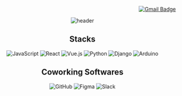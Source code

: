 
<div align=right>
 
[![Gmail Badge](https://img.shields.io/badge/-Gmail-d14836?style=flat-square&logo=Gmail&logoColor=white&link=mailto:riggz.79@gmail.com)](mailto:riggz.79@gmail.com)
 
</div>

<div align=center>
 
![header](https://capsule-render.vercel.app/api?type=waving&color=gradient&customColorList=0,2,2,5,30&height=200&section=header&text=Richard%20Carter&fontAlign=80&fontAlignY=40&fontSize=50)

</div>
 
<!-- <hr> -->

<div align=center>

 <h2> Stacks </h2>
 
![JavaScript](https://img.shields.io/badge/JavaScript-F7DF1E?style=for-the-badge&logo=javascript&logoColor=white) 
![React](https://img.shields.io/badge/react-008080?style=for-the-badge&logo=react&logoColor=black)
![Vue.js](https://img.shields.io/badge/vue%20js-35495e?style=for-the-badge&logo=vuedotjs&logoColor=4FC08D)
![Python](https://img.shields.io/badge/python-3670A0?style=for-the-badge&logo=python&logoColor=ffdd54)
![Django](https://img.shields.io/badge/django-092E20?style=for-the-badge&logo=django&logoColor=white)
![Arduino](https://img.shields.io/badge/Arduino-00979d?style=for-the-badge&logo=arduino&logoColor=white)
<!-- ![Arduino](https://img.shields.io/badge/Ardoino%20Studio-00979d?style=for-the-badge&logo=arduino&logoColor=white)
![C#](https://img.shields.io/badge/C%20Sharp-239120?style=for-the-badge&logo=csharp&logoColor=white)
![Unity](https://img.shields.io/badge/unity-000000?style=for-the-badge&logo=unity&logoColor=white)
![Java](https://img.shields.io/badge/Java-007396?style=for-the-badge&logo=java&logoColor=ed1d25)
![Android Studio](https://img.shields.io/badge/Android%20Studio-3DDC84?style=for-the-badge&logo=android-studio&logoColor=white) -->
 
 <h2> Coworking Softwares </h2>

![GitHub](https://img.shields.io/badge/GitHub-181717?style=for-the-badge&logo=github&logoColor=white)
![Figma](https://img.shields.io/badge/figma-F24E1E?style=for-the-badge&logo=figma&logoColor=white)
![Slack](https://img.shields.io/badge/Slack-4a154b?style=for-the-badge&logo=slack&logoColor=white) 
<!-- ![GitLab](https://img.shields.io/badge/GitLab-fca121?style=for-the-badge&logo=gitlab&logoColor=white)
![Jira](https://img.shields.io/badge/Jira%20Software-0052cc?style=for-the-badge&logo=jira-software&logoColor=white)
![Mattermost](https://img.shields.io/badge/Mattermost-0058cc?style=for-the-badge&logo=mattermost&logoColor=white)  -->
</div>




<!--
### Hi there 👋
🔭 I’m currently working on building a data lake for use within my company. <br>
🌱 I’m currently learning the DevOps and SecOps pipelines to better facilitate access and workflows within our corporate data lake.

**richardcarter79/richardcarter79** is a ✨ _special_ ✨ repository because its `README.md` (this file) appears on your GitHub profile.

Here are some ideas to get you started:

- 🔭 I’m currently working on ...
- 🌱 I’m currently learning ...
- 👯 I’m looking to collaborate on ...
- 🤔 I’m looking for help with ...
- 💬 Ask me about ...
- 📫 How to reach me: ...
- 😄 Pronouns: ...
- ⚡ Fun fact: ...
-->
